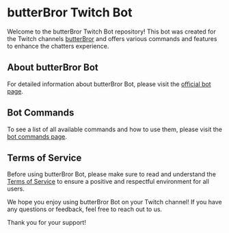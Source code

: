 # butterBror Twitch Bot

Welcome to the butterBror Twitch Bot repository! This bot was created for the Twitch channels [butterBror](https://twitch.tv/butterBror) and offers various commands and features to enhance the chatters experience.

## About butterBror Bot
For detailed information about butterBror Bot, please visit the [official bot page](https://itzkitb.ru/bot).

## Bot Commands
To see a list of all available commands and how to use them, please visit the [bot commands page](https://itzkitb.ru/bot_commands).

## Terms of Service
Before using butterBror Bot, please make sure to read and understand the [Terms of Service](https://itzkitb.ru/bot_tos) to ensure a positive and respectful environment for all users.

We hope you enjoy using butterBror Bot on your Twitch channel! If you have any questions or feedback, feel free to reach out to us.

Thank you for your support!
